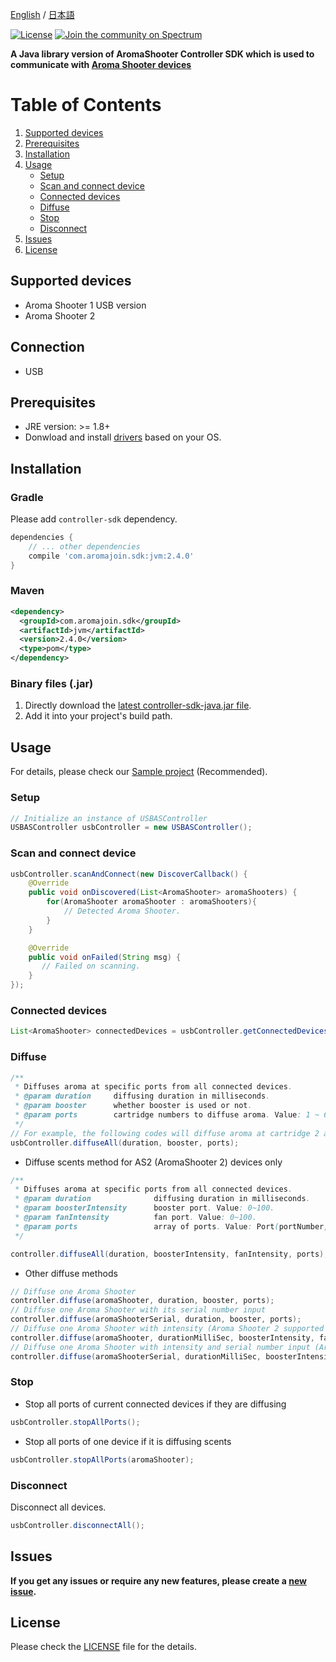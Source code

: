 [English](https://github.com/aromajoin/controller-sdk-java) / [日本語](README-JP.md)

[![License](https://img.shields.io/badge/license-Apache%202-4EB1BA.svg?style=flat-square)](https://www.apache.org/licenses/LICENSE-2.0.html)
[![Join the community on Spectrum](https://withspectrum.github.io/badge/badge.svg)](https://spectrum.chat/aromajoin-software/?tab=posts)

**A Java library version of AromaShooter Controller SDK which is used to communicate with [Aroma Shooter devices](https://aromajoin.com/products/aroma-shooter)**  

# Table of Contents
1. [Supported devices](#supported-devices)  
2. [Prerequisites](#prerequisites)
3. [Installation](#installation)
4. [Usage](#usage)
    * [Setup](#setup)
    * [Scan and connect device](#scan-and-connect-device)
    * [Connected devices](#connected-devices)
    * [Diffuse](#diffuse)
    * [Stop](#stop)
    * [Disconnect](#disconnect)
5. [Issues](#issues)
7. [License](#license)


## Supported devices
* Aroma Shooter 1 USB version
* Aroma Shooter 2

## Connection
* USB

## Prerequisites
* JRE version: >= 1.8+
* Donwload and install [drivers](http://www.ftdichip.com/FTDrivers.htm) based on your OS.

## Installation

### Gradle
Please add `controller-sdk` dependency.
```gradle
dependencies {
    // ... other dependencies
    compile 'com.aromajoin.sdk:jvm:2.4.0'
}
```

### Maven
```xml
<dependency>
  <groupId>com.aromajoin.sdk</groupId>
  <artifactId>jvm</artifactId>
  <version>2.4.0</version>
  <type>pom</type>
</dependency>
```

### Binary files (.jar)
1. Directly download the [latest controller-sdk-java.jar file](https://github.com/aromajoin/controller-sdk-java/releases/tag/v2.4.0). 
2. Add it into your project's build path.

## Usage
For details, please check our [Sample project](https://github.com/aromajoin/controller-sdk-java/tree/master/Sample) (Recommended).

### Setup
```java
// Initialize an instance of USBASController
USBASController usbController = new USBASController();
```
### Scan and connect device

```java
usbController.scanAndConnect(new DiscoverCallback() {
    @Override
    public void onDiscovered(List<AromaShooter> aromaShooters) {
        for(AromaShooter aromaShooter : aromaShooters){
            // Detected Aroma Shooter.
        }
    }

    @Override
    public void onFailed(String msg) {
       // Failed on scanning.
    }
});
```

### Connected devices
```java
List<AromaShooter> connectedDevices = usbController.getConnectedDevices();
```

### Diffuse 
```java
/**
 * Diffuses aroma at specific ports from all connected devices.
 * @param duration     diffusing duration in milliseconds.
 * @param booster      whether booster is used or not. 
 * @param ports        cartridge numbers to diffuse aroma. Value: 1 ~ 6.
 */
// For example, the following codes will diffuse aroma at cartridge 2 and 5 for 3 seconds.
usbController.diffuseAll(duration, booster, ports);
```

* Diffuse scents method for AS2 (AromaShooter 2) devices only
```java
/**
 * Diffuses aroma at specific ports from all connected devices.
 * @param duration              diffusing duration in milliseconds.
 * @param boosterIntensity      booster port. Value: 0~100.
 * @param fanIntensity          fan port. Value: 0~100.
 * @param ports                 array of ports. Value: Port(portNumber, portIntensity)
 */

controller.diffuseAll(duration, boosterIntensity, fanIntensity, ports);
```

* Other diffuse methods
```java
// Diffuse one Aroma Shooter
controller.diffuse(aromaShooter, duration, booster, ports);
// Diffuse one Aroma Shooter with its serial number input
controller.diffuse(aromaShooterSerial, duration, booster, ports);
// Diffuse one Aroma Shooter with intensity (Aroma Shooter 2 supported only)
controller.diffuse(aromaShooter, durationMilliSec, boosterIntensity, fanIntensity, ports);
// Diffuse one Aroma Shooter with intensity and serial number input (Aroma Shooter 2 supported only)
controller.diffuse(aromaShooterSerial, durationMilliSec, boosterIntensity, fanIntensity, ports);
```

### Stop
* Stop all ports of current connected devices if they are diffusing 
```java
usbController.stopAllPorts();
```
* Stop all ports of one device if it is diffusing scents
```java
usbController.stopAllPorts(aromaShooter);
```

### Disconnect
Disconnect all devices.
```java
usbController.disconnectAll();
```
## Issues
**If you get any issues or require any new features, please create a [new issue](https://github.com/aromajoin/controller-sdk-java/issues).**


## License
Please check the [LICENSE](/LICENSE.md) file for the details.
